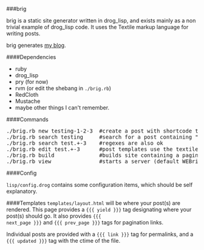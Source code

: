 ###brig

brig is a static site generator written in drog\_lisp, and exists mainly as a non trivial example of drog\_lisp code. It uses the Textile markup language for writing posts.

brig generates <a href="http://bobjflong.co">my blog</a>.

####Dependencies
* ruby
* drog\_lisp
* pry (for now)
* rvm (or edit the shebang in <code>./brig.rb</code>)
* RedCloth
* Mustache
* maybe other things I  can't remember.

####Commands
<pre>
./brig.rb new testing-1-2-3  #create a post with shortcode testing-1-2-3
./brig.rb search testing     #search for a post containing "testing"
./brig.rb search test.+-3    #regexes are also ok
./brig.rb edit test.+-3      #post templates use the textile markup language
./brig.rb build              #builds site containing a paginated index, and post pages
./brig.rb view               #starts a server (default WEBrick)
</pre>

####Config

<code>lisp/config.drog</code> contains some configuration items, which should be self explanatory.


####Templates
<code>templates/layout.html</code> will be where your post(s) are rendered. This page provides a <code>{{{ yield }}}</code> tag designating where your post(s) should go. It also provides <code>{{{ next\_page }}}</code> and <code>{{{ prev\_page }}}</code> tags for pagination links.

Individual posts are provided with a  <code>{{{ link }}}</code> tag for permalinks, and a <code>{{{ updated }}}</code> tag with the ctime of the file.
